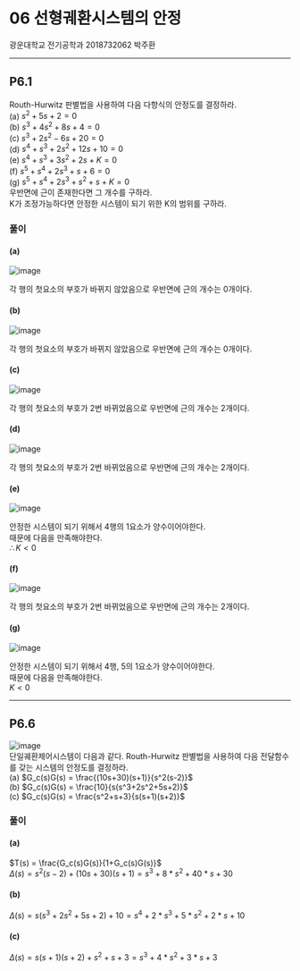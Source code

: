 # 06 선형궤환시스템의 안정  
광운대학교 전기공학과 2018732062 박주환  

---  
## P6.1  
Routh-Hurwitz 판별법을 사용하여 다음 다항식의 안정도를 결정하라.  
(a) $s^2 + 5s + 2 = 0$  
(b) $s^3 + 4s^2 + 8s + 4 = 0$  
(c) $s^3 + 2s^2 - 6s + 20 = 0$  
(d) $s^4 + s^3 + 2s^2 + 12s + 10 = 0$  
(e) $s^4 + s^3 + 3s^2 + 2s + K = 0$  
(f) $s^5 + s^4 + 2s^3 + s + 6 = 0$  
(g) $s^5 + s^4 + 2s^3 + s^2 + s + K = 0$  
우반면에 근이 존재한다면 그 개수를 구하라.  
K가 조정가능하다면 안정한 시스템이 되기 위한 K의 범위를 구하라.  

### 풀이  

#### (a)  
![image](https://github.com/juhwan98/Control-Engineering/assets/113814473/abc9f106-1f19-4657-8041-5c7da16d3cb8)

각 행의 첫요소의 부호가 바뀌지 않았음으로 우반면에 근의 개수는 0개이다.  

#### (b)  
![image](https://github.com/juhwan98/Control-Engineering/assets/113814473/d036b1ee-5d63-4b2d-b321-fedae6e43097)

각 행의 첫요소의 부호가 바뀌지 않았음으로 우반면에 근의 개수는 0개이다.  

#### (c)  
![image](https://github.com/juhwan98/Control-Engineering/assets/113814473/df0705d3-ff7a-4dc3-8fb2-c7793339092a)

각 행의 첫요소의 부호가 2번 바뀌었음으로 우반면에 근의 개수는 2개이다.  

#### (d)  
![image](https://github.com/juhwan98/Control-Engineering/assets/113814473/f30ea848-be5c-4f2d-baea-8c027e7ad921)

각 행의 첫요소의 부호가 2번 바뀌었음으로 우반면에 근의 개수는 2개이다.  

#### (e)  
![image](https://github.com/juhwan98/Control-Engineering/assets/113814473/840b60a5-7e8d-4571-9c19-dfc04be6cfe9)

안정한 시스템이 되기 위해서 4행의 1요소가 양수이어야한다.  
때문에 다음을 만족해야한다.  
$\therefore K < 0$  

#### (f)  
![image](https://github.com/juhwan98/Control-Engineering/assets/113814473/82503bad-790f-4192-81c0-c19ae156288d)

각 행의 첫요소의 부호가 2번 바뀌었음으로 우반면에 근의 개수는 2개이다.  

#### (g)  
![image](https://github.com/juhwan98/Control-Engineering/assets/113814473/e49a421e-4c38-4e7f-8c3d-9393412afe48)

안정한 시스템이 되기 위해서 4행, 5의 1요소가 양수이어야한다.  
때문에 다음을 만족해야한다.  
$K < 0$  

---
## P6.6  
![image](https://github.com/juhwan98/Control-Engineering/assets/113814473/9bddf91a-0454-413b-b2c6-328263d4fdf1)  
단일궤환제어시스템이 다음과 같다. Routh-Hurwitz 판별법을 사용하여 다음 전달함수를 갖는 시스템의 안정도를 결정하라.  
(a) $G_c(s)G(s) = \frac{(10s+30)(s+1)}{s^2(s-2)}$  
(b) $G_c(s)G(s) = \frac{10}{s(s^3+2s^2+5s+2)}$  
(c) $G_c(s)G(s) = \frac{s^2+s+3}{s(s+1)(s+2)}$  

### 풀이  

#### (a)  
$T(s) = \frac{G_c(s)G(s)}{1+G_c(s)G(s)}$  
$\Delta (s) = s^2(s-2) + (10s+30)(s+1) = s^3 + 8*s^2 + 40*s + 30$

#### (b)  
$\Delta (s) = s(s^3+2s^2+5s+2) + 10 = s^4 + 2*s^3 + 5*s^2 + 2*s + 10$

#### (c)  
$\Delta (s) = s(s+1)(s+2) + s^2+s+3 = s^3 + 4*s^2 + 3*s + 3$
